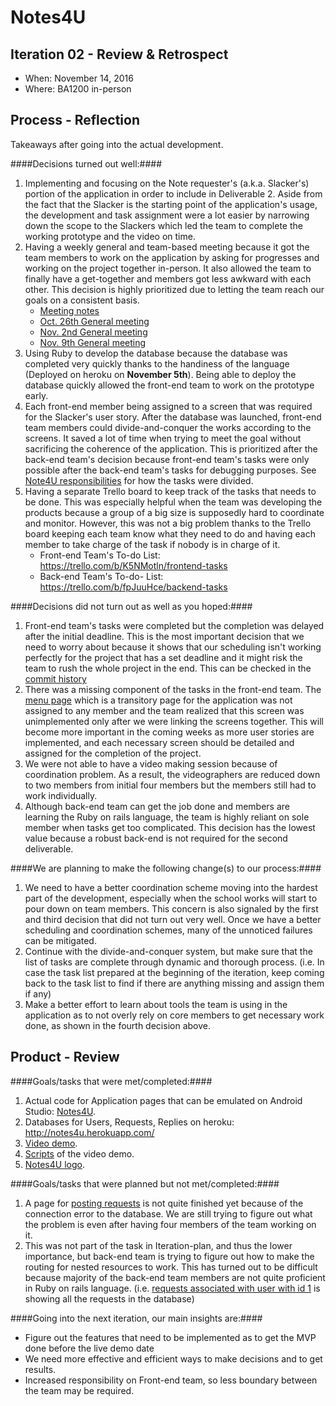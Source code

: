 # Notes4U

## Iteration 02 - Review & Retrospect

 * When: November 14, 2016
 * Where: BA1200 in-person

## Process - Reflection

Takeaways after going into the actual development.

####Decisions turned out well:####

 1. Implementing and focusing on the Note requester's (a.k.a. Slacker's) portion of the application in order to include in Deliverable 2. Aside from the fact that the Slacker is the starting point of the application's usage, the development and task assignment were a lot easier by narrowing down the scope to the Slackers which led the team to complete the working prototype and the video on time.
 2. Having a weekly general and team-based meeting because it got the team members to work on the application by asking for progresses and working on the project together in-person. It also allowed the team to finally have a get-together and members got less awkward with each other. This decision is highly prioritized due to letting the team reach our goals on a consistent basis.
    * [Meeting notes](https://github.com/csc301-fall-2016/project-team-19/tree/master/meeting_notes)
    * [Oct. 26th General meeting](https://trello.com/b/DNriMWwi/iteration-3-meeting-notes)
    * [Nov. 2nd General meeting](https://trello.com/b/4HBqngjm/iteration-4-meeting-notes)
    * [Nov. 9th General meeting](https://trello.com/b/pA00rNHs/iteration-meeting-5)
 3. Using Ruby to develop the database because the database was completed very quickly thanks to the handiness of the language (Deployed on heroku on __November 5th__). Being able to deploy the database quickly allowed the front-end team to work on the prototype early.
 4. Each front-end member being assigned to a screen that was required for the Slacker's user story. After the database was launched, front-end team members could divide-and-conquer the works according to the screens. It saved a lot of time when trying to meet the goal without sacrificing the coherence of the application. This is prioritized after the back-end team's decision because front-end team's tasks were only possible after the back-end team's tasks for debugging purposes. See [Note4U responsibilities](https://github.com/csc301-fall-2016/project-team-19/tree/master/Notes4U) for how the tasks were divided.
 5. Having a separate Trello board to keep track of the tasks that needs to be done. This was especially helpful when the team was developing the products because a group of a big size is supposedly hard to coordinate and monitor. However, this was not a big problem thanks to the Trello board keeping each team know what they need to do and having each member to take charge of the task if nobody is in charge of it.
    * Front-end Team's To-do List: https://trello.com/b/K5NMotln/frontend-tasks
    * Back-end Team's To-do- List: https://trello.com/b/fpJuuHce/backend-tasks




####Decisions did not turn out as well as you hoped:####

 1. Front-end team's tasks were completed but the completion was delayed after the initial deadline. This is the most important decision that we need to worry about because it shows that our scheduling isn't working perfectly for the project that has a set deadline and it might risk the team to rush the whole project in the end. This can be checked in the [commit history](https://github.com/csc301-fall-2016/project-team-19/commits/master)
 2. There was a missing component of the tasks in the front-end team. The [menu page](https://github.com/csc301-fall-2016/project-team-19/blob/master/Notes4U/app/src/main/java/team19/notes4u/MainActivity.java) which is a transitory page for the application was not assigned to any member and the team realized that this screen was unimplemented only after we were linking the screens together. This will become more important in the coming weeks as more user stories are implemented, and each necessary screen should be detailed and assigned for the completion of the project.
 3. We were not able to have a video making session because of coordination problem. As a result, the videographers are reduced down to two members from initial four members but the members still had to work individually.
 4. Although back-end team can get the job done and members are learning the Ruby on rails language, the team is highly reliant on sole member when tasks get too complicated. This decision has the lowest value because a robust back-end is not required for the second deliverable.

####We are planning to make the following change(s) to our process:####

 1. We need to have a better coordination scheme moving into the hardest part of the development, especially when the school works will start to pour down on team members. This concern is also signaled by the first and third decision that did not turn out very well. Once we have a better scheduling and coordination schemes, many of the unnoticed failures can be mitigated.
 2. Continue with the divide-and-conquer system, but make sure that the list of tasks are complete through dynamic and thorough process. (i.e. In case the task list prepared at the beginning of the iteration, keep coming back to the task list to find if there are anything missing and assign them if any)
 3. Make a better effort to learn about tools the team is using in the application as to not overly rely on core members to get necessary work done, as shown in the fourth decision above.
## Product - Review

####Goals/tasks that were met/completed:####

 1. Actual code for Application pages that can be emulated on Android Studio: [Notes4U](https://github.com/csc301-fall-2016/project-team-19/tree/master/Notes4U).
 2. Databases for Users, Requests, Replies on heroku: http://notes4u.herokuapp.com/
 3. [Video demo](https://github.com/csc301-fall-2016/project-team-19/blob/master/deliverables/videodemofinal.mp4).
 4. [Scripts](https://github.com/csc301-fall-2016/project-team-19/blob/master/artifacts/script.txt) of the video demo.
 5. [Notes4U logo](https://github.com/csc301-fall-2016/project-team-19/blob/master/Notes4U/app/src/main/res/drawable/logo2.png).

####Goals/tasks that were planned but not met/completed:####

 1. A page for [posting requests](https://github.com/csc301-fall-2016/project-team-19/blob/master/Notes4U/app/src/main/java/team19/notes4u/PostActivity.java) is not quite finished yet because of the connection error to the database. We are still trying to figure out what the problem is even after having four members of the team working on it.
 2. This was not part of the task in Iteration-plan, and thus the lower importance, but back-end team is trying to figure out how to make the routing for nested resources to work. This has turned out to be difficult because majority of the back-end team members are not quite proficient in Ruby on rails language. (i.e. [requests associated with user with id 1](http://notes4u.herokuapp.com/users/1/requests) is showing all the requests in the database)


####Going into the next iteration, our main insights are:####
 * Figure out the features that need to be implemented as to get the MVP done before the live demo date
 * We need more effective and efficient ways to make decisions and to get results.
 * Increased responsibility on Front-end team, so less boundary between the team may be required.
